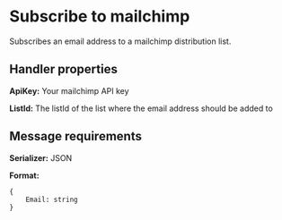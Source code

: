 # Subscribe to mailchimp

Subscribes an email address to a mailchimp distribution list.

## Handler properties

**ApiKey:** Your mailchimp API key

**ListId:** The listId of the list where the email address should be added to

## Message requirements

**Serializer:** JSON

**Format:** 

	{
		Email: string
	}